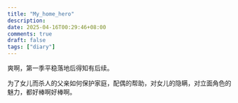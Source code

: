 ```yaml
---
title: "My_home_hero"
description: 
date: 2025-04-16T00:29:46+08:00
comments: true
draft: false
tags: ["diary"]
---
```

爽啊，第一季平稳落地后得知有后续。

为了女儿而杀人的父亲如何保护家庭，配偶的帮助，对女儿的隐瞒，对立面角色的魅力，都好棒啊好棒啊。